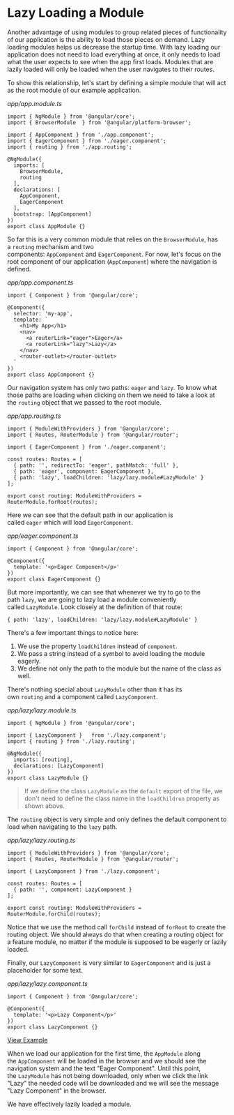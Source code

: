 # Lazy Loading a Module

Another advantage of using modules to group related pieces of functionality of our application is the ability to load those pieces on demand. Lazy loading modules helps us decrease the startup time. With lazy loading our application does not need to load everything at once, it only needs to load what the user expects to see when the app first loads. Modules that are lazily loaded will only be loaded when the user navigates to their routes.

To show this relationship, let's start by defining a simple module that will act as the root module of our example application.

*app/app.module.ts*

```
import { NgModule } from '@angular/core';
import { BrowserModule  } from '@angular/platform-browser';

import { AppComponent } from './app.component';
import { EagerComponent } from './eager.component';
import { routing } from './app.routing';

@NgModule({
  imports: [
    BrowserModule,
    routing
  ],
  declarations: [
    AppComponent,
    EagerComponent
  ],
  bootstrap: [AppComponent]
})
export class AppModule {}
```

So far this is a very common module that relies on the `BrowserModule`, has a `routing` mechanism and two components: `AppComponent` and `EagerComponent`. For now, let's focus on the root component of our application (`AppComponent`) where the navigation is defined.

*app/app.component.ts*

```
import { Component } from '@angular/core';

@Component({
  selector: 'my-app',
  template: `
    <h1>My App</h1>
    <nav>
      <a routerLink="eager">Eager</a>
      <a routerLink="lazy">Lazy</a>
    </nav>
    <router-outlet></router-outlet>
  `
})
export class AppComponent {}

```

Our navigation system has only two paths: `eager` and `lazy`. To know what those paths are loading when clicking on them we need to take a look at the `routing` object that we passed to the root module.

*app/app.routing.ts*

```
import { ModuleWithProviders } from '@angular/core';
import { Routes, RouterModule } from '@angular/router';

import { EagerComponent } from './eager.component';

const routes: Routes = [
  { path: '', redirectTo: 'eager', pathMatch: 'full' },
  { path: 'eager', component: EagerComponent },
  { path: 'lazy', loadChildren: 'lazy/lazy.module#LazyModule' }
];

export const routing: ModuleWithProviders = RouterModule.forRoot(routes);

```

Here we can see that the default path in our application is called `eager` which will load `EagerComponent`.

*app/eager.component.ts*

```
import { Component } from '@angular/core';

@Component({
  template: '<p>Eager Component</p>'
})
export class EagerComponent {}

```

But more importantly, we can see that whenever we try to go to the path `lazy`, we are going to lazy load a module conveniently called `LazyModule`. Look closely at the definition of that route:

```
{ path: 'lazy', loadChildren: 'lazy/lazy.module#LazyModule' }

```

There's a few important things to notice here:

1. We use the property `loadChildren` instead of `component`.
2. We pass a string instead of a symbol to avoid loading the module eagerly.
3. We define not only the path to the module but the name of the class as well.

There's nothing special about `LazyModule` other than it has its own `routing` and a component called `LazyComponent`.

*app/lazy/lazy.module.ts*

```
import { NgModule } from '@angular/core';

import { LazyComponent }   from './lazy.component';
import { routing } from './lazy.routing';

@NgModule({
  imports: [routing],
  declarations: [LazyComponent]
})
export class LazyModule {}

```

> If we define the class `LazyModule` as the `default` export of the file, we don't need to define the class name in the `loadChildren` property as shown above.

The `routing` object is very simple and only defines the default component to load when navigating to the `lazy` path.

*app/lazy/lazy.routing.ts*

```
import { ModuleWithProviders } from '@angular/core';
import { Routes, RouterModule } from '@angular/router';

import { LazyComponent } from './lazy.component';

const routes: Routes = [
  { path: '', component: LazyComponent }
];

export const routing: ModuleWithProviders = RouterModule.forChild(routes);

```

Notice that we use the method call `forChild` instead of `forRoot` to create the routing object. We should always do that when creating a routing object for a feature module, no matter if the module is supposed to be eagerly or lazily loaded.

Finally, our `LazyComponent` is very similar to `EagerComponent` and is just a placeholder for some text.

*app/lazy/lazy.component.ts*

```
import { Component } from '@angular/core';

@Component({
  template: '<p>Lazy Component</p>'
})
export class LazyComponent {}

```

[View Example](https://plnkr.co/edit/SGsAFpGhFX3vg3PysjnX?p=preview)

When we load our application for the first time, the `AppModule` along the `AppComponent` will be loaded in the browser and we should see the navigation system and the text "Eager Component". Until this point, the `LazyModule` has not being downloaded, only when we click the link "Lazy" the needed code will be downloaded and we will see the message "Lazy Component" in the browser.

We have effectively lazily loaded a module.